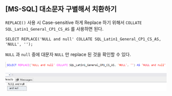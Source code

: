 ## [MS-SQL] 대소문자 구별해서 치환하기  

`REPLACE()` 사용 시 Case-sensitive 하게 Replace 하기 위해서 `COLLATE SQL_Latin1_General_CP1_CS_AS` 를 사용하면 된다.  

```
SELECT REPLACE('NULL and null' COLLATE SQL_Latin1_General_CP1_CS_AS, 'NULL', '');
```

`NULL` 과 `null` 중에 대문자 `NULL` 만 replace 된 것을 확인할 수 있다.  

![](./images/1.png)